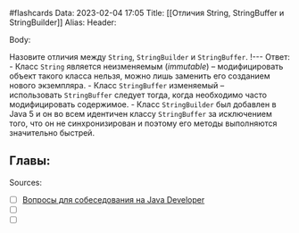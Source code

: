 #flashcards
Data: 2023-02-04 17:05
Title: [[Отличия String, StringBuffer и StringBuilder]]
Alias:
Header:




Body:


Назовите отличия между `String`, `StringBuilder` и `StringBuffer`.
!---
Ответ:
	- Класс `String` является неизменяемым (_immutable_) – модифицировать объект такого класса нельзя, можно лишь заменить его созданием нового экземпляра.
	- Класс `StringBuffer` изменяемый – использовать `StringBuffer` следует тогда, когда необходимо часто модифицировать содержимое.
	- Класс `StringBuilder` был добавлен в Java 5 и он во всем идентичен классу `StringBuffer` за исключением того, что он не синхронизирован и поэтому его методы выполняются значительно быстрей.
<!--SR:!2023-11-03,10,570-->




Главы:
-


Sources:
- [ ] [Вопросы для собеседования на Java Developer](https://github.com/enhorse/java-interview/blob/master/README.md#%D0%9E%D0%9E%D0%9F)
- [ ] []()
- [ ] []()
